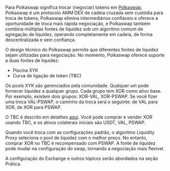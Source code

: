 Para Polkaswap significa trocar (negociar) tokens em [Polkaswap](https://polkaswap.io/), Polkaswap é um protocolo AMM DEX de cadeia cruzada sem custódia para troca de tokens, Polkaswap elimina intermediários confiáveis ​​​​e oferece a oportunidade de troca mais rápida negociação, e Polkaswap também combina múltiplas fontes de liquidez sob um algoritmo comum de agregação de liquidez, operando completamente em cadeia, de forma descentralizada e sem confiança.

O design técnico do Polkaswap permite que diferentes fontes de liquidez sejam utilizadas para negociação. No momento, Polkaswap oferece suporte a duas fontes de liquidez:

- Piscina XYK
- Curva de ligação de token (TBC)

Os pools XYK são gerenciados pela comunidade. Qualquer um pode fornecer liquidez a qualquer grupo. Cada grupo tem XOR como ativo base. Por exemplo, existem dois grupos: XOR-VAL, XOR-PSWAP. Se você fizer uma troca VAL-PSWAP, o caminho da troca será o seguinte: de VAL para XOR, de XOR para PSWAP.

O TBC é descrito em detalhes [aqui](../snippets/../tbc). Você pode comprar e vender XOR usando TBC, e os ativos colaterais iniciais são USDT, VAL, PSWAP.

Quando você troca com as configurações padrão, o algoritmo Liquidity Proxy seleciona o pool de liquidez com o melhor preço. No entanto, comprar XOR no TBC é recompensado com PSWAP. A fonte de liquidez pode mudar na configuração do swap, tornando a negociação mais flexível.

A configuração do Exchange e outros tópicos serão abordados na seção Prática.
